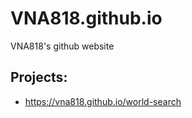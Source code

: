 # VNA818.github.io
VNA818's github website
<br>
<h2>Projects:</h2>
<ul>
<li><a href="https://vna818.github.io/world-search">https://vna818.github.io/world-search</a></li>
</ul>
